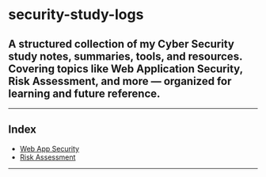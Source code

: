 # security-study-logs
A structured collection of my Cyber Security study notes, summaries, tools, and resources. Covering topics like Web Application Security, Risk Assessment, and more — organized for learning and future reference.
---
---
##  Index

- [Web App Security](./Web_App_Security)
- [Risk Assessment](./Risk_Assessment)
---
